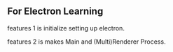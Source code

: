 ## For Electron Learning
features 1 is initialize setting up electron.

features 2 is makes Main and (Multi)Renderer Process.